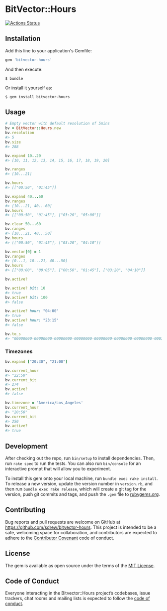# BitVector::Hours

[![Actions Status](https://github.com/sdrew/bitvector-hours/workflows/Ruby/badge.svg)](https://github.com/sdrew/bitvector-hours)

## Installation

Add this line to your application's Gemfile:

```ruby
gem 'bitvector-hours'
```

And then execute:

    $ bundle

Or install it yourself as:

    $ gem install bitvector-hours

## Usage

```ruby
# Empty vector with default resolution of 5mins
bv = BitVector::Hours.new
bv.resolution
#> 5
bv.size
#> 288

bv.expand 10..20
#> [10, 11, 12, 13, 14, 15, 16, 17, 18, 19, 20]

bv.ranges
#> [10...21]

bv.hours
#> [["00:50", "01:45"]]

bv.expand 40...60
bv.ranges
#> [10...21, 40...60]
bv.hours
#> [["00:50", "01:45"], ["03:20", "05:00"]]

bv.clear 50...60
bv.ranges
#> [10...21, 40...50]
bv.hours
#> [["00:50", "01:45"], ["03:20", "04:10"]]

bv.vector[0] = 1
bv.ranges
#> [0...1, 10...21, 40...50]
bv.hours
#> [["00:00", "00:05"], ["00:50", "01:45"], ["03:20", "04:10"]]

bv.active?

bv.active? bit: 10
#> true
bv.active? bit: 100
#> false

bv.active? hour: "04:00"
#> true
bv.active? hour: "23:15"
#> false

bv.to_s
#> "00000000-00000000-00000000-00000000-00000000-00000000-00000000-0003ff00-001ffc01"
```

### Timezones

```ruby
bv.expand ["20:30", "21:00"]

bv.current_hour
#> "22:50"
bv.current_bit
#> 274
bv.active?
#> false

bv.timezone = 'America/Los_Angeles'
bv.current_hour
#> "20:50"
bv.current_bit
#> 250
bv.active?
#> true
```

## Development

After checking out the repo, run `bin/setup` to install dependencies. Then, run `rake spec` to run the tests. You can also run `bin/console` for an interactive prompt that will allow you to experiment.

To install this gem onto your local machine, run `bundle exec rake install`. To release a new version, update the version number in `version.rb`, and then run `bundle exec rake release`, which will create a git tag for the version, push git commits and tags, and push the `.gem` file to [rubygems.org](https://rubygems.org).

## Contributing

Bug reports and pull requests are welcome on GitHub at https://github.com/sdrew/bitvector-hours. This project is intended to be a safe, welcoming space for collaboration, and contributors are expected to adhere to the [Contributor Covenant](http://contributor-covenant.org) code of conduct.

## License

The gem is available as open source under the terms of the [MIT License](https://opensource.org/licenses/MIT).

## Code of Conduct

Everyone interacting in the Bitvector::Hours project’s codebases, issue trackers, chat rooms and mailing lists is expected to follow the [code of conduct](https://github.com/sdrew/bitvector-hours/blob/master/CODE_OF_CONDUCT.md).
